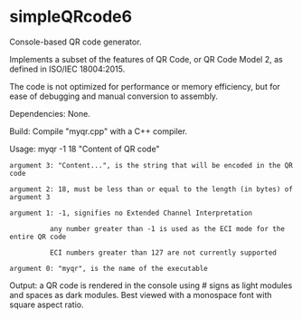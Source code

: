 # simpleQRcode6
Console-based QR code generator.

Implements a subset of the features of QR Code, or QR Code Model 2, as defined in ISO/IEC 18004:2015.

The code is not optimized for performance or memory efficiency, but for ease of debugging and manual conversion to assembly.



Dependencies: None.

Build: Compile "myqr.cpp" with a C++ compiler. 

Usage: myqr  -1  18  "Content of QR code"
  
    argument 3: "Content...", is the string that will be encoded in the QR code
  
    argument 2: 18, must be less than or equal to the length (in bytes) of argument 3
  
    argument 1: -1, signifies no Extended Channel Interpretation
  
              any number greater than -1 is used as the ECI mode for the entire QR code
              
              ECI numbers greater than 127 are not currently supported

    argument 0: "myqr", is the name of the executable
              
Output: a QR code is rendered in the console using # signs as light modules and spaces as dark modules. Best viewed with a monospace font with square aspect ratio.
